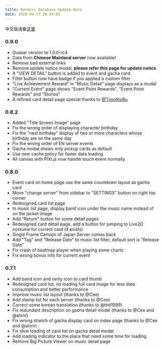 ```yaml
---
title: Bandori Database Update Note
date: 2018-09-17 20:44:03
---
```


中文版请看[这里](/update-notice-zhcn)

### 0.9.0
- Quasar version to 1.0.0-rc4
- Data from **Chinese Mainland server** now available!
- Remove bad external links
- Remove update notice modal, **please refer this page for update notice**
- A "VIEW DETAIL" button is added to event and gacha card
- Filter button now have badge if you applied a custom filter
- "Live Achievement Reward" in "Music Detail" page displays as a modal
- "Current Event" page shows "Event Point Rewards", "Event Point Rewards" and "Stories"
- A refined card detail page special thanks to [@TimothyBu](https://github.com/timothybu)

### 0.8.2
- Added "Title Screen Image" page
- Fix the wrong order of displaying character birthday
- Fix the "next birthday" display of two or more characters whose birthday are on the same day
- Fix the wrong order of EN server events
- Gacha modal shows only pickup cards as default
- Use new cache policy for faster data loading
- All canvas with PIXI.js now handle touch event normally

### 0.8.0
- Event card on home page use the same countdown layout as gacha card
- Move "change server" from sidebar to "SETTINGS" button on right top corner
- Redesigned card list page
- In music list page, display band icon under the music name instead of on the jacket image
- Add "Return" button for some detail pages
- Redesigned card detail page, add a button for jumping to Live2D costume for current card (if exists)
- Single Frame Cartoon of Japan Server comes back
- Add "Tag" and "Release Date" to music list filter, default sort is "Release Date"
- Fix crash of beatmap player when playing some charts
- Fix wrong bonus info for current event

### 0.7.1
- Add band icon and rarity icon to card thumb
- Redesigned card list, no loading full card image for less data consumption and better performance
- Improve music list layout (thanks to @Cee)
- Add stamp list for each server (thanks to @Cee)
- Correct some korean translation (thanks to @thtl1999)
- Fix redundant description on gacha detail modal (thanks to @Cee and @alxnr)
- Fix wrong stretch of gacha display card on index page (thanks to @Cee and @alxnr)
- Fix slow loading of card list on gacha detail modal
- Add loading indicator to the place that need some time for loading
- Remove Big Picture Viewer on music detail page